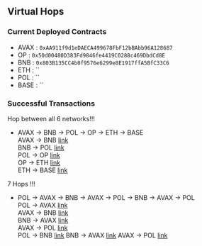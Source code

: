 ## Virtual Hops

### Current Deployed Contracts

- AVAX : `0xAA911f9d1eDAECA499678FbF12bBAbb96A128687`
- OP : `0x50d00480D383Fd9846fe4419C0288c469DbdCd8E`
- BNB : `0x803B135CC4b0f9576e6299e8E1917ffA5BfC33C6`
- ETH : ``
- POL : ``
- BASE : ``

### Successful Transactions

Hop between all 6 networks!!!

- AVAX -> BNB -> POL -> OP -> ETH -> BASE   
  AVAX ->  BNB  [link](https://ccip.chain.link/msg/0x9c3e37c816751d576ab86b17118e4ef764e59ab955bee5237f0d73158d42e5ce)    
  BNB  ->  POL  [link](https://ccip.chain.link/msg/0x2d06e5eae21ad9b52944ca1f3e9105224438fda98406b2de0669cc54376f9e7c)    
  POL  ->  OP   [link](https://ccip.chain.link/msg/0xf0ff6ebd03f8ba9ee8be585dc85664541d64f63d16f20e58c19981bf68bd3180)    
  OP   ->  ETH  [link](https://ccip.chain.link/msg/0x99f5d51b14ba6e825377c799dbcb4ab3623d445d4ddb7d5a4d15dc2c3803b1a4)    
  ETH  ->  BASE [link](https://ccip.chain.link/msg/0x155412159dbc4373ef2cda1e764bddb86a4d69cb3a8555333777c798ae9c1aaa)   

7 Hops !!!

- POL -> AVAX -> BNB -> AVAX -> POL -> BNB -> AVAX -> POL  
  POL   ->  AVAX  [link](https://ccip.chain.link/msg/0x48d5dc769759536ed17ea6c8f31278ebb7e7b463e9913ea86e4df2eb2c0ead8f)    
  AVAX  ->  BNB   [link](https://ccip.chain.link/msg/0xb22b4039a9c03e4a7941edee741d92cec85d99532af6aec9407f5cfd5958d272)    
  BNB   ->  AVAX  [link](https://ccip.chain.link/msg/0xad76fcccee52d629c6c700accebd2a0f56e1fd51da7ecb0d9af2bfbe9870788e)    
  AVAX  ->  POL   [link](https://ccip.chain.link/msg/0xbe6dd73fe0471bb64a8d217738256f14cf0e15cce9d09573bb49458f0d6adb12)    
  POL   ->  BNB   [link](https://ccip.chain.link/msg/0x4bc6da94cf1982e45c55115327ee559b93a01f475f603c552a3cb33d919ecc90) 
  BNB   ->  AVAX  [link](https://ccip.chain.link/msg/0xcee04f8759355d253cb1a8cdf4e5eec2d36516d4cef1b1782d3e50c3b7baf15c) 
  AVAX  ->  POL   [link](https://ccip.chain.link/msg/0x2cd419417fc1ea5b7f318d0bd4681bb4cfefcf926327a5e2cf8d12659bfda607) 

